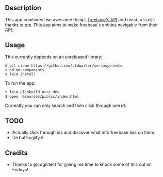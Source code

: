 ## Description
This app combines two awesome things, [freebase's API](https://developers.google.com/freebase/) and
react, a la cljs thanks to [om](https://github.com/swannodette/om). This app aims to make freebase's
entities navigable from their API.

## Usage
This currently depends on an unreleased library:

```
$ git clone https://github.com/cldwalker/om-components
$ cd om-components
$ lein install
```

To run the app:

```sh
$ lein cljsbuild once dev
$ open resources/public/index.html
```

Currently you can only search and then click through one id.

## TODO
* Actually click through ids and discover what info freebase has on them.
* De butt-uglify it

## Credits
* Thanks to @cognitect for giving me time to knock some of this out on Fridays!
